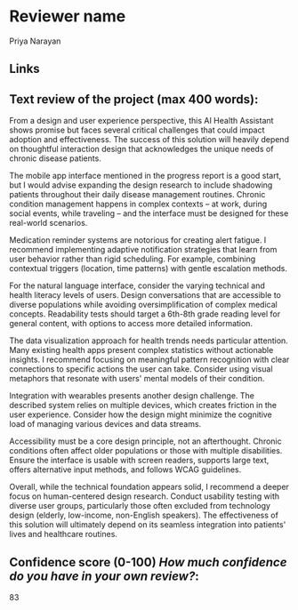 # Reviewer name
Priya Narayan

## Links

## Text review of the project (max 400 words):
From a design and user experience perspective, this AI Health Assistant shows promise but faces several critical challenges that could impact adoption and effectiveness. The success of this solution will heavily depend on thoughtful interaction design that acknowledges the unique needs of chronic disease patients.

The mobile app interface mentioned in the progress report is a good start, but I would advise expanding the design research to include shadowing patients throughout their daily disease management routines. Chronic condition management happens in complex contexts – at work, during social events, while traveling – and the interface must be designed for these real-world scenarios.

Medication reminder systems are notorious for creating alert fatigue. I recommend implementing adaptive notification strategies that learn from user behavior rather than rigid scheduling. For example, combining contextual triggers (location, time patterns) with gentle escalation methods.

For the natural language interface, consider the varying technical and health literacy levels of users. Design conversations that are accessible to diverse populations while avoiding oversimplification of complex medical concepts. Readability tests should target a 6th-8th grade reading level for general content, with options to access more detailed information.

The data visualization approach for health trends needs particular attention. Many existing health apps present complex statistics without actionable insights. I recommend focusing on meaningful pattern recognition with clear connections to specific actions the user can take. Consider using visual metaphors that resonate with users' mental models of their condition.

Integration with wearables presents another design challenge. The described system relies on multiple devices, which creates friction in the user experience. Consider how the design might minimize the cognitive load of managing various devices and data streams.

Accessibility must be a core design principle, not an afterthought. Chronic conditions often affect older populations or those with multiple disabilities. Ensure the interface is usable with screen readers, supports large text, offers alternative input methods, and follows WCAG guidelines.

Overall, while the technical foundation appears solid, I recommend a deeper focus on human-centered design research. Conduct usability testing with diverse user groups, particularly those often excluded from technology design (elderly, low-income, non-English speakers). The effectiveness of this solution will ultimately depend on its seamless integration into patients' lives and healthcare routines.

## Confidence score (0-100) _How much confidence do you have in your own review?_:
83
